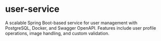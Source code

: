 # user-service
A scalable Spring Boot-based service for user management with PostgreSQL, Docker, and Swagger OpenAPI. Features include user profile operations, image handling, and custom validation.
